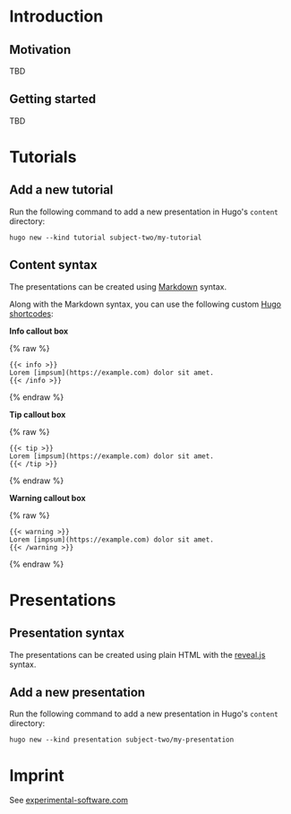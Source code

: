 # Introduction

## Motivation

TBD

## Getting started

TBD

# Tutorials

## Add a new tutorial

Run the following command to add a new presentation in Hugo's `content` directory:

```
hugo new --kind tutorial subject-two/my-tutorial
```

## Content syntax

The presentations can be created using [Markdown](https://daringfireball.net/projects/markdown/) syntax.

Along with the Markdown syntax, you can use the following custom [Hugo shortcodes](https://gohugo.io/content-management/shortcodes):

**Info callout box**

{% raw %}
```
{{< info >}}
Lorem [impsum](https://example.com) dolor sit amet.
{{< /info >}}
```
{% endraw %}

**Tip callout box**

{% raw %}
```
{{< tip >}}
Lorem [impsum](https://example.com) dolor sit amet.
{{< /tip >}}
```
{% endraw %}

**Warning callout box**

{% raw %}
```
{{< warning >}}
Lorem [impsum](https://example.com) dolor sit amet.
{{< /warning >}}
```
{% endraw %}

# Presentations

## Presentation syntax

The presentations can be created using plain HTML with the [reveal.js](https://revealjs.com/) syntax.

## Add a new presentation

Run the following command to add a new presentation in Hugo's `content` directory:

```
hugo new --kind presentation subject-two/my-presentation
```

# Imprint

See [experimental-software.com](http://notes.experimental-software.com/Impressum.html)
